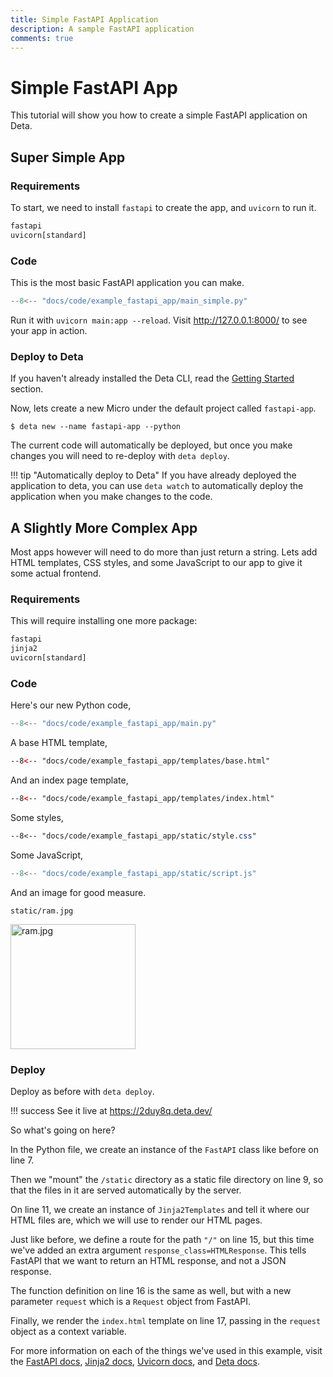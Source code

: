 ```yaml
---
title: Simple FastAPI Application
description: A sample FastAPI application
comments: true
---
```

# Simple FastAPI App
This tutorial will show you how to create a simple FastAPI application on Deta.

## Super Simple App

### Requirements
To start, we need to install `fastapi` to create the app, and `uvicorn` to run it.
```txt title="requirements.txt"
fastapi
uvicorn[standard]
```

### Code
This is the most basic FastAPI application you can make.
```py title="main.py"
--8<-- "docs/code/example_fastapi_app/main_simple.py"
```

Run it with `uvicorn main:app --reload`. Visit http://127.0.0.1:8000/ to see your app in action.

### Deploy to Deta
If you haven't already installed the Deta CLI, read the [Getting Started](/getting-started) section.

Now, lets create a new Micro under the default project called `fastapi-app`.
```console
$ deta new --name fastapi-app --python
```

The current code will automatically be deployed, but once you make changes you will need to re-deploy with `deta deploy`.

!!! tip "Automatically deploy to Deta"
    If you have already deployed the application to deta, you can use `deta watch`
    to automatically deploy the application when you make changes to the code.

## A Slightly More Complex App
Most apps however will need to do more than just return a string.
Lets add HTML templates, CSS styles, and some JavaScript to our app to give it some actual frontend.

### Requirements
This will require installing one more package:
```txt title="requirements.txt"
fastapi
jinja2
uvicorn[standard]
```

### Code
Here's our new Python code,
```py title="main.py"
--8<-- "docs/code/example_fastapi_app/main.py"
```
A base HTML template,
```html title="templates/base.html"
--8<-- "docs/code/example_fastapi_app/templates/base.html"
```
And an index page template,
```html title="templates/index.html"
--8<-- "docs/code/example_fastapi_app/templates/index.html"
```
Some styles,
```css title="static/style.css"
--8<-- "docs/code/example_fastapi_app/static/style.css"
```
Some JavaScript,
```js title="static/script.js"
--8<-- "docs/code/example_fastapi_app/static/script.js"
```
And an image for good measure.

`static/ram.jpg`

<img src="../../code/example_fastapi_app/static/ram.jpg" alt="ram.jpg" width="200" />


### Deploy
Deploy as before with `deta deploy`.

!!! success
    See it live at https://2duy8q.deta.dev/

So what's going on here?

In the Python file, we create an instance of the `FastAPI` class like before on line 7.

Then we "mount" the `/static` directory as a static file directory on line 9, so that the files in it are served automatically by the server.

On line 11, we create an instance of `Jinja2Templates` and tell it where our HTML files are, which we will use to render our HTML pages.

Just like before, we define a route for the path `"/"` on line 15, but this time we've added an extra argument `response_class=HTMLResponse`.
This tells FastAPI that we want to return an HTML response, and not a JSON response.

The function definition on line 16 is the same as well, but with a new parameter `request` which is a `Request` object from FastAPI.

Finally, we render the `index.html` template on line 17, passing in the `request` object as a context variable.

For more information on each of the things we've used in this example, visit the
[FastAPI docs](https://fastapi.tiangolo.com/),
[Jinja2 docs](https://jinja.palletsprojects.com),
[Uvicorn docs](https://www.uvicorn.org/),
and [Deta docs](https://docs.deta.sh).
